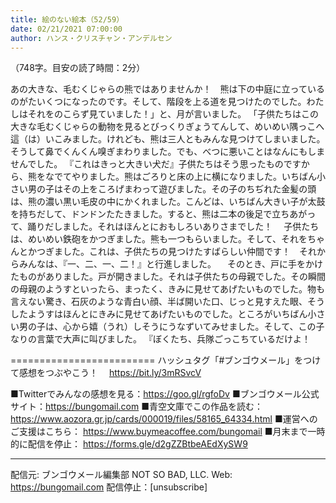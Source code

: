 ```yaml
---
title: 絵のない絵本（52/59）
date: 02/21/2021 07:00:00
author: ハンス・クリスチャン・アンデルセン
---
```


（748字。目安の読了時間：2分）

あの大きな、毛むくじゃらの熊ではありませんか！　熊は下の中庭に立っているのがたいくつになったのです。そして、階段を上る道を見つけたのでした。わたしはそれをのこらず見ていました！」と、月が言いました。 「子供たちはこの大きな毛むくじゃらの動物を見るとびっくりぎょうてんして、めいめい隅っこへ這（は）いこみました。けれども、熊は三人ともみんな見つけてしまいました。そうして鼻でくんくん嗅ぎまわりました。でも、べつに悪いことはなんにもしませんでした。 『これはきっと大きい犬だ』子供たちはそう思ったものですから、熊をなでてやりました。熊はごろりと床の上に横になりました。いちばん小さい男の子はその上をころげまわって遊びました。その子のちぢれた金髪の頭は、熊の濃い黒い毛皮の中にかくれました。こんどは、いちばん大きい子が太鼓を持ちだして、ドンドンたたきました。すると、熊は二本の後足で立ちあがって、踊りだしました。それはほんとにおもしろいありさまでした！ 　子供たちは、めいめい鉄砲をかつぎました。熊も一つもらいました。そして、それをちゃんとかつぎました。これは、子供たちの見つけたすばらしい仲間です！　それからみんなは、『一、二、一、二！』と行進しました。 　そのとき、戸に手をかけたものがありました。戸が開きました。それは子供たちの母親でした。その瞬間の母親のようすといったら、まったく、きみに見せてあげたいものでした。物も言えない驚き、石灰のような青白い顔、半ば開いた口、じっと見すえた眼、そうしたようすはほんとにきみに見せてあげたいものでした。ところがいちばん小さい男の子は、心から嬉（うれ）しそうにうなずいてみせました。そして、この子なりの言葉で大声に叫びました。 『ぼくたち、兵隊ごっこちているだけよ！

=========================
ハッシュタグ「#ブンゴウメール」をつけて感想をつぶやこう！　
https://bit.ly/3mRSvcV

■Twitterでみんなの感想を見る：https://goo.gl/rgfoDv
■ブンゴウメール公式サイト：https://bungomail.com
■青空文庫でこの作品を読む：https://www.aozora.gr.jp/cards/000019/files/58165_64334.html
■運営へのご支援はこちら： https://www.buymeacoffee.com/bungomail
■月末まで一時的に配信を停止： https://forms.gle/d2gZZBtbeAEdXySW9

-------
配信元: ブンゴウメール編集部
NOT SO BAD, LLC.
Web: https://bungomail.com
配信停止：[unsubscribe]

